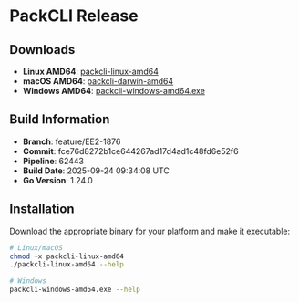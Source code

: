 # PackCLI Release

## Downloads

- **Linux AMD64**: [packcli-linux-amd64](https://github.com/wippyai/wippy-releases/releases/download/pr-feature-ee2-1876/packcli-linux-amd64)
- **macOS AMD64**: [packcli-darwin-amd64](https://github.com/wippyai/wippy-releases/releases/download/pr-feature-ee2-1876/packcli-darwin-amd64)
- **Windows AMD64**: [packcli-windows-amd64.exe](https://github.com/wippyai/wippy-releases/releases/download/pr-feature-ee2-1876/packcli-windows-amd64.exe)

## Build Information

- **Branch**: feature/EE2-1876
- **Commit**: fce76d8272b1ce644267ad17d4ad1c48fd6e52f6
- **Pipeline**: 62443
- **Build Date**: 2025-09-24 09:34:08 UTC
- **Go Version**: 1.24.0

## Installation

Download the appropriate binary for your platform and make it executable:

```bash
# Linux/macOS
chmod +x packcli-linux-amd64
./packcli-linux-amd64 --help

# Windows
packcli-windows-amd64.exe --help
```

